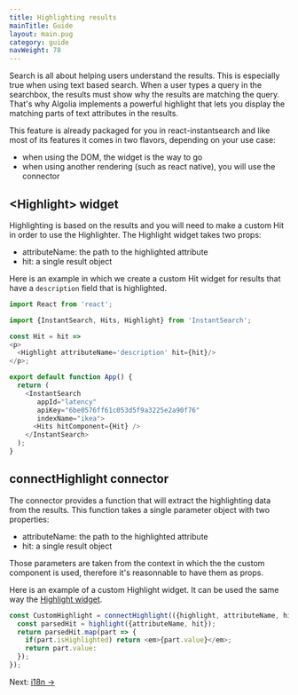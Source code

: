 ```yaml
---
title: Highlighting results
mainTitle: Guide
layout: main.pug
category: guide
navWeight: 78
---
```


Search is all about helping users understand the results. This is especially true when using
text based search. When a user types a query in the searchbox, the results
must show why the results are matching the query. That's why Algolia implements
a powerful highlight that lets you display the matching parts of text attributes in
the results.

This feature is already packaged for you in react-instantsearch and
like most of its features it comes in two flavors, depending on your use case:
 - when using the DOM, the widget is the way to go
 - when using another rendering (such as react native), you will use the connector

## &lt;Highlight&gt; widget

Highlighting is based on the results and you will need to make a custom Hit in order
to use the Highlighter. The Highlight widget takes two props:
 - attributeName: the path to the highlighted attribute
 - hit: a single result object

Here is an example in which we create a custom Hit widget for results that have a
`description` field that is highlighted.

```javascript
import React from 'react';

import {InstantSearch, Hits, Highlight} from 'InstantSearch';

const Hit = hit =>
<p>
  <Highlight attributeName='description' hit={hit}/>
</p>;

export default function App() {
  return (
    <InstantSearch
       appId="latency"
       apiKey="6be0576ff61c053d5f9a3225e2a90f76"
       indexName="ikea">
      <Hits hitComponent={Hit} />
    </InstantSearch>
  );
}
```

## connectHighlight connector

The connector provides a function that will extract the highlighting data
from the results. This function takes a single parameter object with two
properties:
 - attributeName: the path to the highlighted attribute
 - hit: a single result object

Those parameters are taken from the context in which the the custom component
is used, therefore it's reasonnable to have them as props.

Here is an example of a custom Highlight widget. It can be used the same
way the [Highlight widget](guide/Highlighting%20results.html#highlight-widget).

```javascript
const CustomHighlight = connectHighlight(({highlight, attributeName, hit}) => {
  const parsedHit = highlight({attributeName, hit});
  return parsedHit.map(part => {
    if(part.isHighlighted) return <em>{part.value}</em>;
    return part.value:
  });
});
```

<div class="guide-nav">
Next: <a href="guide/i18n.html">i18n →</a>
</div>
